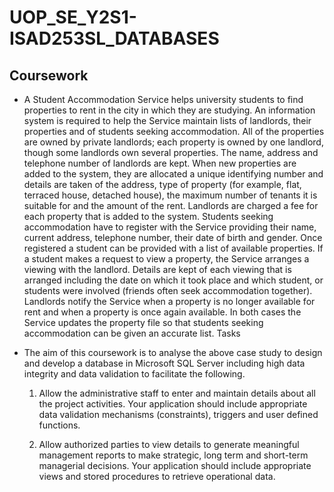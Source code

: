 # UOP_SE_Y2S1-ISAD253SL_DATABASES

## Coursework

- A Student Accommodation Service helps university students to find properties to rent
in the city in which they are studying. An information system is required to help the
Service maintain lists of landlords, their properties and of students seeking
accommodation.
All of the properties are owned by private landlords; each property is owned by one
landlord, though some landlords own several properties. The name, address and
telephone number of landlords are kept. When new properties are added to the system,
they are allocated a unique identifying number and details are taken of the address,
type of property (for example, flat, terraced house, detached house), the maximum
number of tenants it is suitable for and the amount of the rent.
Landlords are charged a fee for each property that is added to the system. Students
seeking accommodation have to register with the Service providing their name, current
address, telephone number, their date of birth and gender. Once registered a student
can be provided with a list of available properties. If a student makes a request to view
a property, the Service arranges a viewing with the landlord. Details are kept of each
viewing that is arranged including the date on which it took place and which student,
or students were involved (friends often seek accommodation together).
Landlords notify the Service when a property is no longer available for rent and when
a property is once again available. In both cases the Service updates the property file
so that students seeking accommodation can be given an accurate list.
Tasks
- The aim of this coursework is to analyse the above case study to design and develop
a database in Microsoft SQL Server including high data integrity and data validation to
facilitate the following.

  1. Allow the administrative staff to enter and maintain details about all the project
activities. Your application should include appropriate data validation
mechanisms (constraints), triggers and user defined functions.

  2. Allow authorized parties to view details to generate meaningful management
reports to make strategic, long term and short-term managerial decisions. Your
application should include appropriate views and stored procedures to
retrieve operational data.
